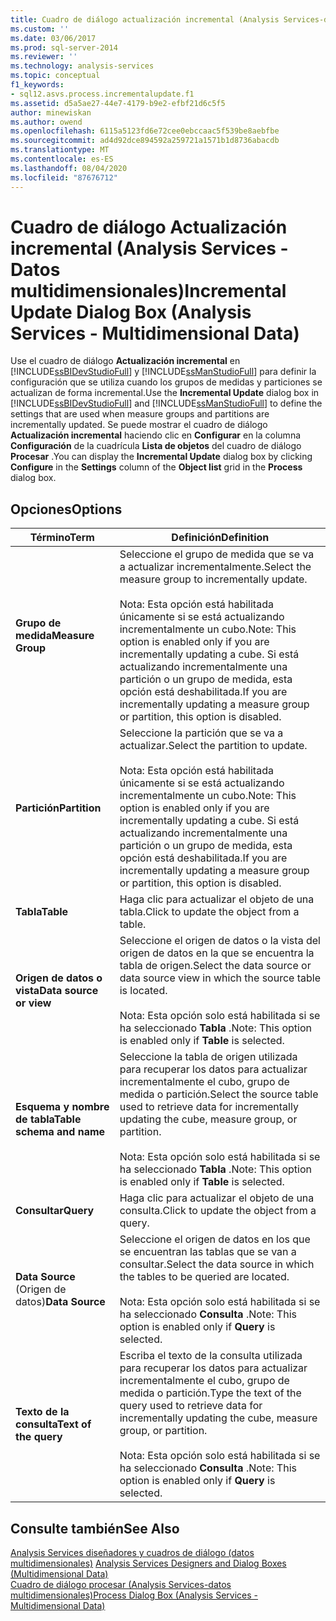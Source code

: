 ```yaml
---
title: Cuadro de diálogo actualización incremental (Analysis Services-datos multidimensionales) | Microsoft Docs
ms.custom: ''
ms.date: 03/06/2017
ms.prod: sql-server-2014
ms.reviewer: ''
ms.technology: analysis-services
ms.topic: conceptual
f1_keywords:
- sql12.asvs.process.incrementalupdate.f1
ms.assetid: d5a5ae27-44e7-4179-b9e2-efbf21d6c5f5
author: minewiskan
ms.author: owend
ms.openlocfilehash: 6115a5123fd6e72cee0ebccaac5f539be8aebfbe
ms.sourcegitcommit: ad4d92dce894592a259721a1571b1d8736abacdb
ms.translationtype: MT
ms.contentlocale: es-ES
ms.lasthandoff: 08/04/2020
ms.locfileid: "87676712"
---
```

# <a name="incremental-update-dialog-box-analysis-services---multidimensional-data"></a><span data-ttu-id="4b378-102">Cuadro de diálogo Actualización incremental (Analysis Services - Datos multidimensionales)</span><span class="sxs-lookup"><span data-stu-id="4b378-102">Incremental Update Dialog Box (Analysis Services - Multidimensional Data)</span></span>
  <span data-ttu-id="4b378-103">Use el cuadro de diálogo **Actualización incremental** en [!INCLUDE[ssBIDevStudioFull](../includes/ssbidevstudiofull-md.md)] y [!INCLUDE[ssManStudioFull](../includes/ssmanstudiofull-md.md)] para definir la configuración que se utiliza cuando los grupos de medidas y particiones se actualizan de forma incremental.</span><span class="sxs-lookup"><span data-stu-id="4b378-103">Use the **Incremental Update** dialog box in [!INCLUDE[ssBIDevStudioFull](../includes/ssbidevstudiofull-md.md)] and [!INCLUDE[ssManStudioFull](../includes/ssmanstudiofull-md.md)] to define the settings that are used when measure groups and partitions are incrementally updated.</span></span> <span data-ttu-id="4b378-104">Se puede mostrar el cuadro de diálogo **Actualización incremental** haciendo clic en **Configurar** en la columna **Configuración** de la cuadrícula **Lista de objetos** del cuadro de diálogo **Procesar** .</span><span class="sxs-lookup"><span data-stu-id="4b378-104">You can display the **Incremental Update** dialog box by clicking **Configure** in the **Settings** column of the **Object list** grid in the **Process** dialog box.</span></span>  
  
## <a name="options"></a><span data-ttu-id="4b378-105">Opciones</span><span class="sxs-lookup"><span data-stu-id="4b378-105">Options</span></span>  
  
|<span data-ttu-id="4b378-106">Término</span><span class="sxs-lookup"><span data-stu-id="4b378-106">Term</span></span>|<span data-ttu-id="4b378-107">Definición</span><span class="sxs-lookup"><span data-stu-id="4b378-107">Definition</span></span>|  
|----------|----------------|  
|<span data-ttu-id="4b378-108">**Grupo de medida**</span><span class="sxs-lookup"><span data-stu-id="4b378-108">**Measure Group**</span></span>|<span data-ttu-id="4b378-109">Seleccione el grupo de medida que se va a actualizar incrementalmente.</span><span class="sxs-lookup"><span data-stu-id="4b378-109">Select the measure group to incrementally update.</span></span><br /><br /> <span data-ttu-id="4b378-110">Nota: Esta opción está habilitada únicamente si se está actualizando incrementalmente un cubo.</span><span class="sxs-lookup"><span data-stu-id="4b378-110">Note: This option is enabled only if you are incrementally updating a cube.</span></span> <span data-ttu-id="4b378-111">Si está actualizando incrementalmente una partición o un grupo de medida, esta opción está deshabilitada.</span><span class="sxs-lookup"><span data-stu-id="4b378-111">If you are incrementally updating a measure group or partition, this option is disabled.</span></span>|  
|<span data-ttu-id="4b378-112">**Partición**</span><span class="sxs-lookup"><span data-stu-id="4b378-112">**Partition**</span></span>|<span data-ttu-id="4b378-113">Seleccione la partición que se va a actualizar.</span><span class="sxs-lookup"><span data-stu-id="4b378-113">Select the partition to update.</span></span><br /><br /> <span data-ttu-id="4b378-114">Nota: Esta opción está habilitada únicamente si se está actualizando incrementalmente un cubo.</span><span class="sxs-lookup"><span data-stu-id="4b378-114">Note: This option is enabled only if you are incrementally updating a cube.</span></span> <span data-ttu-id="4b378-115">Si está actualizando incrementalmente una partición o un grupo de medida, esta opción está deshabilitada.</span><span class="sxs-lookup"><span data-stu-id="4b378-115">If you are incrementally updating a measure group or partition, this option is disabled.</span></span>|  
|<span data-ttu-id="4b378-116">**Tabla**</span><span class="sxs-lookup"><span data-stu-id="4b378-116">**Table**</span></span>|<span data-ttu-id="4b378-117">Haga clic para actualizar el objeto de una tabla.</span><span class="sxs-lookup"><span data-stu-id="4b378-117">Click to update the object from a table.</span></span>|  
|<span data-ttu-id="4b378-118">**Origen de datos o vista**</span><span class="sxs-lookup"><span data-stu-id="4b378-118">**Data source or view**</span></span>|<span data-ttu-id="4b378-119">Seleccione el origen de datos o la vista del origen de datos en la que se encuentra la tabla de origen.</span><span class="sxs-lookup"><span data-stu-id="4b378-119">Select the data source or data source view in which the source table is located.</span></span><br /><br /> <span data-ttu-id="4b378-120">Nota: Esta opción solo está habilitada si se ha seleccionado **Tabla** .</span><span class="sxs-lookup"><span data-stu-id="4b378-120">Note: This option is enabled only if **Table** is selected.</span></span>|  
|<span data-ttu-id="4b378-121">**Esquema y nombre de tabla**</span><span class="sxs-lookup"><span data-stu-id="4b378-121">**Table schema and name**</span></span>|<span data-ttu-id="4b378-122">Seleccione la tabla de origen utilizada para recuperar los datos para actualizar incrementalmente el cubo, grupo de medida o partición.</span><span class="sxs-lookup"><span data-stu-id="4b378-122">Select the source table used to retrieve data for incrementally updating the cube, measure group, or partition.</span></span><br /><br /> <span data-ttu-id="4b378-123">Nota: Esta opción solo está habilitada si se ha seleccionado **Tabla** .</span><span class="sxs-lookup"><span data-stu-id="4b378-123">Note: This option is enabled only if **Table** is selected.</span></span>|  
|<span data-ttu-id="4b378-124">**Consultar**</span><span class="sxs-lookup"><span data-stu-id="4b378-124">**Query**</span></span>|<span data-ttu-id="4b378-125">Haga clic para actualizar el objeto de una consulta.</span><span class="sxs-lookup"><span data-stu-id="4b378-125">Click to update the object from a query.</span></span>|  
|<span data-ttu-id="4b378-126">**Data Source** (Origen de datos)</span><span class="sxs-lookup"><span data-stu-id="4b378-126">**Data Source**</span></span>|<span data-ttu-id="4b378-127">Seleccione el origen de datos en los que se encuentran las tablas que se van a consultar.</span><span class="sxs-lookup"><span data-stu-id="4b378-127">Select the data source in which the tables to be queried are located.</span></span><br /><br /> <span data-ttu-id="4b378-128">Nota: Esta opción solo está habilitada si se ha seleccionado **Consulta** .</span><span class="sxs-lookup"><span data-stu-id="4b378-128">Note: This option is enabled only if **Query** is selected.</span></span>|  
|<span data-ttu-id="4b378-129">**Texto de la consulta**</span><span class="sxs-lookup"><span data-stu-id="4b378-129">**Text of the query**</span></span>|<span data-ttu-id="4b378-130">Escriba el texto de la consulta utilizada para recuperar los datos para actualizar incrementalmente el cubo, grupo de medida o partición.</span><span class="sxs-lookup"><span data-stu-id="4b378-130">Type the text of the query used to retrieve data for incrementally updating the cube, measure group, or partition.</span></span><br /><br /> <span data-ttu-id="4b378-131">Nota: Esta opción solo está habilitada si se ha seleccionado **Consulta** .</span><span class="sxs-lookup"><span data-stu-id="4b378-131">Note: This option is enabled only if **Query** is selected.</span></span>|  
  
## <a name="see-also"></a><span data-ttu-id="4b378-132">Consulte también</span><span class="sxs-lookup"><span data-stu-id="4b378-132">See Also</span></span>  
 <span data-ttu-id="4b378-133">[Analysis Services diseñadores y cuadros de diálogo &#40;datos multidimensionales&#41;](analysis-services-designers-and-dialog-boxes-multidimensional-data.md) </span><span class="sxs-lookup"><span data-stu-id="4b378-133">[Analysis Services Designers and Dialog Boxes &#40;Multidimensional Data&#41;](analysis-services-designers-and-dialog-boxes-multidimensional-data.md) </span></span>  
 [<span data-ttu-id="4b378-134">Cuadro de diálogo procesar &#40;Analysis Services-datos multidimensionales&#41;</span><span class="sxs-lookup"><span data-stu-id="4b378-134">Process Dialog Box &#40;Analysis Services - Multidimensional Data&#41;</span></span>](process-dialog-box-analysis-services-multidimensional-data.md)  
  
  
